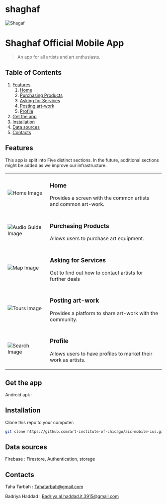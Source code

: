 # shaghaf

![Shagaf]([https://raw.githubusercontent.com/Art-Institute-of-Chicago/template/master/aic-logo.gif](https://firebasestorage.googleapis.com/v0/b/passion-9985b.appspot.com/o/artwork_images%2Fandroid_icon.png?alt=media&token=49733d08-f178-495b-8168-abed11658a6c))

# Shaghaf Official Mobile App
> An app for all artists and art enthusiasts.


## Table of Contents

1. [Features](#features)
	1. [Home](#home)
	1. [Purchasing Products](#Purchasing_Products)
	1. [Asking for Services](#Asking_for_Services)
	1. [Posting art-work](#Posting_art-work)
	1. [Profile](#Profile)
1. [Get the app](#get_the_app)
1. [Installation](#installation)
1. [Data sources](#Data-sources)
1. [Contacts](#contacts)

## Features

This app is split into Five distinct sections. In the future, additional sections might be added as we improve our infrastructure.

<table>
  <tr>
    <td><img src="Documentation/home.png" alt="Home Image"/></td>
    <td valign="top">
      <h3>Home</h3>
      <p>Provides a screen with the common artists and common art-work.</p>
    </td>
  </tr>
  <tr>
    <td><img src="Documentation/audioGuide.png" alt="Audio Guide Image"/></td>
    <td valign="top">
      <h3>Purchasing Products</h3>
      <p>Allows users to purchase art equipment.</p>
    </td>
  </tr>
  <tr>
    <td><img src="Documentation/map.png" alt="Map Image"/></td>
    <td valign="top">
      <h3>Asking for Services</h3>
      <p>Get to find out how to contact artists for further deals</p>
    </td>
  </tr>
  <tr>
    <td><img src="Documentation/tours.png" alt="Tours Image"/></td>
    <td valign="top">
      <h3>Posting art-work</h3>
      <p>Provides a platform to share art-work with the community.</p>
    </td>
  </tr>
  <tr>
    <td><img src="Documentation/search.png" alt="Search Image"/></td>
    <td valign="top">
      <h3>Profile</h3>
      <p>Allows users to have profiles to market their work as artists.</p>
    </td>
  </tr>
 
</table>


## Get the app

Android apk : 

## Installation

Clone this repo to your computer:

```bash
git clone https://github.com/art-institute-of-chicago/aic-mobile-ios.git
```

## Data sources

Firebase : Firestore, Authentication, storage

## Contacts

Taha Tarbah : Tahatarbah@gmail.com

Badriya Haddad : Badriya.al.haddad.it.3915@gmail.com

